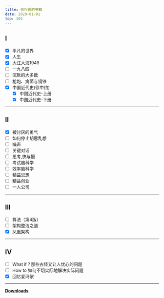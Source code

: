 ```yaml
---
title: 感兴趣的书籍
date: 2020-01-01
top: 102
---
```


## I

- [x] 平凡的世界
- [x] 人生
- [x] 大江大海1949
- [ ] 一九八四
- [ ] 沉默的大多数
- [ ] 枪炮、病菌与钢铁
- [x] 中国近代史(徐中约)
    - [x] 中国近代史-上册
    - [x] 中国近代史-下册

---

## II

- [x] 被讨厌的勇气
- [ ] 如何停止胡思乱想
- [ ] 噪声
- [ ] 关键对话
- [ ] 思考,快与慢
- [ ] 考试脑科学
- [ ] 效率脑科学
- [ ] 精益思想
- [ ] 精益创业
- [ ] 一人公司

---

## III

- [ ] 算法（第4版）
- [ ] 架构整洁之道
- [x] 凤凰架构

---

## IV

- [ ] What if？那些古怪又让人忧心的问题
- [ ] How to 如何不切实际地解决实际问题
- [x] 回忆爱玛侬

---

**[Downloads](https://github.com/no-today/books)**